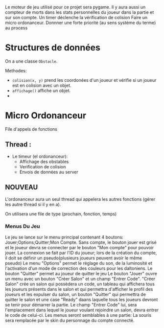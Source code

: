 Le moteur de jeu utilisé pour ce projet sera pygame.
Il y aura aussi un compteur de morts dans les stats personnelles du joueur dans la partie et sur son compte.
Un timer déclenche la vérification de colision
Faire un micro ordonanceur.
Donnner une forte priorité (au sens systéme du terme) au process
# Structures de données
On a une classe `Obstacle`.

Methodes:
  - `colision(x, y)` prend les coordonées d'un joueur et vérifie si un joueur est en colision avec un objet.
  - `affichage()` affiche un objet.
  - 

# Micro Ordonanceur
File d'appels de fonctions
## Thread :
 - Le timeur (el ordonanceur):
   + Affichage des obstables
   + Verification de colision
   + Envois de données au server

## NOUVEAU

L'ordonanceur aura un seul thread qui appelera les autres fonctions (gérer les autre thread si il y en a).

On utilisera une file de type (prochain, fonction, temps)

### Menus Du Jeu
Le jeu se lance sur le menu principal contenant 4 boutons: Jouer;Options;Quitter;Mon Compte.
Sans compte, le bouton jouer est grisé et le joueur devra se connecter par le bouton "Mon compte" pour pouvoir jouer.
La connexion se fait par l'ID du joueur; lors de la création du compte, il doit se définir un pseudo(plusieurs joueurs peuvent avoir le même pseudo)
Le menu "Options" permet le réglage du son, de la luminosité et l'activation d'un  mode de correction des couleurs pour les daltoniens.
Le bouton "Quitter" permet au joueur de quitter le jeu
Le bouton "Jouer" ouvre un menu avec un bouton "Créer Salon" et un champ "Entrer Code".
"Créer Salon" crée un salon qui possèdera un code, un tableau qui affichera tous les joueurs présents dans le salon et qui permettra d'afficher le profil des joueurs et les expulser du salon, un bouton "Quitter" qui permettra de quitter le salon et une case "Ready" daans laquelle tous les joueurs devront se tenir pour démarrer la partie.
Le champ "Entrer Code" lui, sera l'emplacement dans lequel le joueur voulant rejoindre un salon, devra entrer le code de celui-ci.
Les menus seront semblables à une partie: La souris sera remplacée par le skin du personnage du compte connecté.

